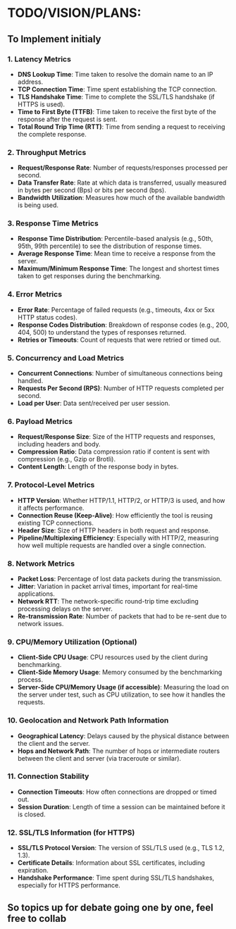 # TODO/VISION/PLANS:

## To Implement initialy
### 1. **Latency Metrics**

- **DNS Lookup Time**: Time taken to resolve the domain name to an IP address.
- **TCP Connection Time**: Time spent establishing the TCP connection.
- **TLS Handshake Time**: Time to complete the SSL/TLS handshake (if HTTPS is used).
- **Time to First Byte (TTFB)**: Time taken to receive the first byte of the response after the request is sent.
- **Total Round Trip Time (RTT)**: Time from sending a request to receiving the complete response.

### 2. **Throughput Metrics**

- **Request/Response Rate**: Number of requests/responses processed per second.
- **Data Transfer Rate**: Rate at which data is transferred, usually measured in bytes per second (Bps) or bits per second (bps).
- **Bandwidth Utilization**: Measures how much of the available bandwidth is being used.

### 3. **Response Time Metrics**

- **Response Time Distribution**: Percentile-based analysis (e.g., 50th, 95th, 99th percentile) to see the distribution of response times.
- **Average Response Time**: Mean time to receive a response from the server.
- **Maximum/Minimum Response Time**: The longest and shortest times taken to get responses during the benchmarking.

### 4. **Error Metrics**

- **Error Rate**: Percentage of failed requests (e.g., timeouts, 4xx or 5xx HTTP status codes).
- **Response Codes Distribution**: Breakdown of response codes (e.g., 200, 404, 500) to understand the types of responses returned.
- **Retries or Timeouts**: Count of requests that were retried or timed out.

### 5. **Concurrency and Load Metrics**

- **Concurrent Connections**: Number of simultaneous connections being handled.
- **Requests Per Second (RPS)**: Number of HTTP requests completed per second.
- **Load per User**: Data sent/received per user session.

### 6. **Payload Metrics**

- **Request/Response Size**: Size of the HTTP requests and responses, including headers and body.
- **Compression Ratio**: Data compression ratio if content is sent with compression (e.g., Gzip or Brotli).
- **Content Length**: Length of the response body in bytes.

### 7. **Protocol-Level Metrics**

- **HTTP Version**: Whether HTTP/1.1, HTTP/2, or HTTP/3 is used, and how it affects performance.
- **Connection Reuse (Keep-Alive)**: How efficiently the tool is reusing existing TCP connections.
- **Header Size**: Size of HTTP headers in both request and response.
- **Pipeline/Multiplexing Efficiency**: Especially with HTTP/2, measuring how well multiple requests are handled over a single connection.

### 8. **Network Metrics**

- **Packet Loss**: Percentage of lost data packets during the transmission.
- **Jitter**: Variation in packet arrival times, important for real-time applications.
- **Network RTT**: The network-specific round-trip time excluding processing delays on the server.
- **Re-transmission Rate**: Number of packets that had to be re-sent due to network issues.

### 9. **CPU/Memory Utilization (Optional)**

- **Client-Side CPU Usage**: CPU resources used by the client during benchmarking.
- **Client-Side Memory Usage**: Memory consumed by the benchmarking process.
- **Server-Side CPU/Memory Usage (if accessible)**: Measuring the load on the server under test, such as CPU utilization, to see how it handles the requests.

### 10. **Geolocation and Network Path Information**

- **Geographical Latency**: Delays caused by the physical distance between the client and the server.
- **Hops and Network Path**: The number of hops or intermediate routers between the client and server (via traceroute or similar).

### 11. **Connection Stability**

- **Connection Timeouts**: How often connections are dropped or timed out.
- **Session Duration**: Length of time a session can be maintained before it is closed.

### 12. **SSL/TLS Information (for HTTPS)**

- **SSL/TLS Protocol Version**: The version of SSL/TLS used (e.g., TLS 1.2, 1.3).
- **Certificate Details**: Information about SSL certificates, including expiration.
- **Handshake Performance**: Time spent during SSL/TLS handshakes, especially for HTTPS performance.

## So topics up for debate going one by one, feel free to collab